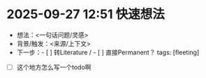 # 2025-09-27 12:51 快速想法
- 想法：<一句话问题/灵感>
- 背景/触发：<来源/上下文>
- 下一步：- [ ] 转Literature / - [ ] 直接Permanent？
tags: [fleeting]

- [ ] 这个地方怎么写一个todo啊 
